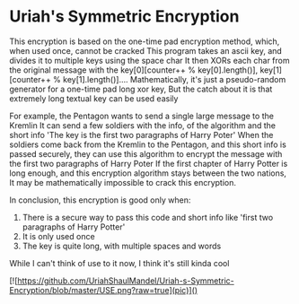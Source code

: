# Uriah's Symmetric Encryption

This encryption is based on the one-time pad encryption method, which, when used once, cannot be cracked
This program takes an ascii key, and divides it to multiple keys using the space char
It then XORs each char from the original message with the key[0][counter++ % key[0].length()], key[1][counter++ % key[1].length()]....
Mathematically, it's just a pseudo-random generator for a one-time pad long xor key,
But the catch about it is that extremely long textual key can be used easily

For example, the Pentagon wants to send a single large message to the Kremlin
It can send a few soldiers with the info, of the algorithm and the short info 'The key is the first two paragraphs of Harry Poter'
When the soldiers come back from the Kremlin to the Pentagon, and this short info is passed securely, they can use this algorithm to encrypt the message with the first two paragraphs of Harry Poter
If the first chapter of Harry Potter is long enough, and this encryption algorithm stays between the two nations,
It may be mathematically impossible to crack this encryption.

In conclusion, this encryption is good only when:
1. There is a secure way to pass this code and short info like 'first two paragraphs of Harry Potter'
2. It is only used once
3. The key is quite long, with multiple spaces and words

While I can't think of use to it now, I think it's still kinda cool

[![https://github.com/UriahShaulMandel/Uriah-s-Symmetric-Encryption/blob/master/USE.png?raw=true](pic)]()
